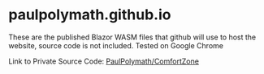 # paulpolymath.github.io
These are the published Blazor WASM files that github will use to host the website, source code is not included.
Tested on Google Chrome

Link to Private Source Code: [PaulPolymath/ComfortZone](https://github.com/PaulPolymath/ComfortZone)
